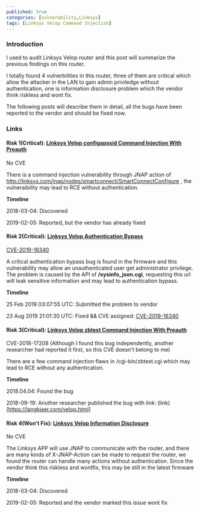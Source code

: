 ```yaml
---
published: true
categories: [vulnerability,Linksys]
tags: [Linksys Velop Command Injection]
---
```


### Introduction
I used to audit Linksys Velop router and this post will summarize the previous findings on this router. 

I totally found 4 vulnerbilities in this router, three of them are critical which allow the attacker in the LAN to gain admin priviledge without authentication, one is information disclosure problem which the vendor think riskless and wont fix.

The following posts will describe them in detail, all the bugs have been reported to the vendor and should be fixed now.

### Links
#### Risk 1(Critical): [Linksys Velop configapssid Command Injection With Preauth](https://puzzor.github.io/Linksys-Velop-configApSsid-command-injection-with-preauth)

No CVE

There is a command injection vulnerability through JNAP action of http://linksys.com/jnap/nodes/smartconnect/SmartConnectConfigure , the vulneraibility may lead to RCE without authentication.

**Timeline**

2018-03-04: Discovered

2019-02-05: Reported, but the vendor has already fixed

#### Risk 2(Critical): [Linksys Velop Authentication Bypass](https://puzzor.github.io/Linksys-Velop-Authentication-bypass)

[CVE-2019-16340](https://cve.mitre.org/cgi-bin/cvename.cgi?name=CVE-2019-16340)

A critical authentication bypass bug is found in the firmware and this vulnerability may allow an unauthenticated user get administrator privilege. The problem is caused by the API of **/sysinfo_json.cgi**, requesting this url will leak sensitive information and may lead to authentication bypass.

**Timeline**

25 Feb 2019 03:07:55 UTC: Submitted the problem to vendor

23 Aug 2019 21:01:30 UTC: Fixed && CVE assigned: [CVE-2019-16340](https://cve.mitre.org/cgi-bin/cvename.cgi?name=CVE-2019-16340)

#### Risk 3(Critical): [Linksys Velop zbtest Command Injection With Preauth](https://puzzor.github.io/Linksys-Velop-zbtest-command-injection)

CVE-2018-17208 (Although I found this bug independently, another researcher had reported it first, so this CVE doesn't belong to me)

There are a few command injection flaws in /cgi-bin/zbtest.cgi which may lead to RCE without any authentication.

**Timeline**

2018.04.04: Found the bug

2018-09-19: Another researcher published the bug with link: (link)[https://langkjaer.com/velop.html]

#### Risk 4(Won't Fix): [Linksys Velop Information Disclosure](https://puzzor.github.io/Linksys-Velop-Information-Leak)

No CVE

The Linksys APP will use JNAP to communicate with the router, and  there are many kinds of X-JNAP-Action can be made to request the router, we found the router can handle many actions without authentication. Since the vendor think this riskless and wontfix, this may be still in the latest firmware

**Timeline**

2018-03-04: Discovered

2019-02-05: Reported and the vendor marked this issue wont fix